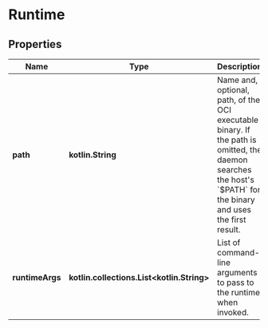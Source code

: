 
# Runtime

## Properties
Name | Type | Description | Notes
------------ | ------------- | ------------- | -------------
**path** | **kotlin.String** | Name and, optional, path, of the OCI executable binary.  If the path is omitted, the daemon searches the host&#39;s &#x60;$PATH&#x60; for the binary and uses the first result.  |  [optional]
**runtimeArgs** | **kotlin.collections.List&lt;kotlin.String&gt;** | List of command-line arguments to pass to the runtime when invoked.  |  [optional]



